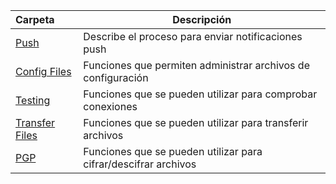 | Carpeta  | Descripción  |
|:---|---|
| [Push](push)  | Describe el proceso para enviar notificaciones push |
| [Config Files](configfiles)  | Funciones que permiten administrar archivos de configuración |
| [Testing](testing)  | Funciones que se pueden utilizar para comprobar conexiones |
| [Transfer Files](transferfiles)  | Funciones que se pueden utilizar para transferir archivos |
| [PGP](pgp)  | Funciones que se pueden utilizar para cifrar/descifrar archivos |

